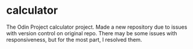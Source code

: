 # calculator
The Odin Project calculator project. Made a new repository due to issues with version control on original repo. 
There may be some issues with responsiveness, but for the most part, I resolved them.
